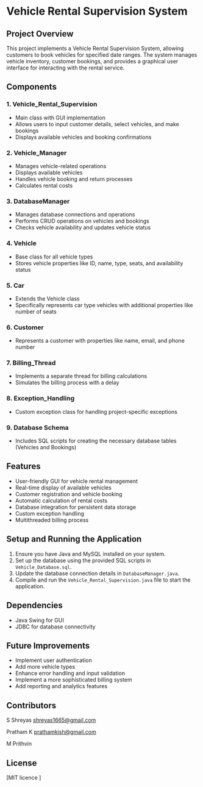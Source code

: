 # Vehicle Rental Supervision System

## Project Overview
This project implements a Vehicle Rental Supervision System, allowing customers to book vehicles for specified date ranges. The system manages vehicle inventory, customer bookings, and provides a graphical user interface for interacting with the rental service.

## Components

### 1. Vehicle_Rental_Supervision
- Main class with GUI implementation
- Allows users to input customer details, select vehicles, and make bookings
- Displays available vehicles and booking confirmations

### 2. Vehicle_Manager
- Manages vehicle-related operations
- Displays available vehicles
- Handles vehicle booking and return processes
- Calculates rental costs

### 3. DatabaseManager
- Manages database connections and operations
- Performs CRUD operations on vehicles and bookings
- Checks vehicle availability and updates vehicle status

### 4. Vehicle
- Base class for all vehicle types
- Stores vehicle properties like ID, name, type, seats, and availability status

### 5. Car
- Extends the Vehicle class
- Specifically represents car type vehicles with additional properties like number of seats

### 6. Customer
- Represents a customer with properties like name, email, and phone number

### 7. Billing_Thread
- Implements a separate thread for billing calculations
- Simulates the billing process with a delay

### 8. Exception_Handling
- Custom exception class for handling project-specific exceptions

### 9. Database Schema
- Includes SQL scripts for creating the necessary database tables (Vehicles and Bookings)

## Features
- User-friendly GUI for vehicle rental management
- Real-time display of available vehicles
- Customer registration and vehicle booking
- Automatic calculation of rental costs
- Database integration for persistent data storage
- Custom exception handling
- Multithreaded billing process

## Setup and Running the Application
1. Ensure you have Java and MySQL installed on your system.
2. Set up the database using the provided SQL scripts in `Vehicle_Database.sql`.
3. Update the database connection details in `DatabaseManager.java`.
4. Compile and run the `Vehicle_Rental_Supervision.java` file to start the application.

## Dependencies
- Java Swing for GUI
- JDBC for database connectivity

## Future Improvements
- Implement user authentication
- Add more vehicle types
- Enhance error handling and input validation
- Implement a more sophisticated billing system
- Add reporting and analytics features

## Contributors
S Shreyas  shreyas1665@gmail.com

Pratham K  prathamkish@gmail.com

M Prithvin

## License
[MIT licence ]
